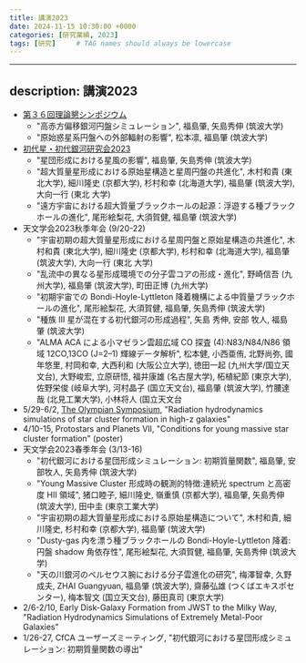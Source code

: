 ```yaml
---
title: 講演2023
date: 2024-11-15 10:30:00 +0000
categories: [研究業績, 2023]
tags: [研究]     # TAG names should always be lowercase
---
```


---
description: 講演2023
---

- [第３６回理論懇シンポジウム](https://sites.google.com/view/rironkon2023/)
  - "高赤方偏移銀河円盤シミュレーション", 福島肇, 矢島秀伸 (筑波大学)
  - "原始惑星系円盤への外部輻射の影響", 松本凛, 福島肇 (筑波大学)
- [初代星・初代銀河研究会2023](https://fukushimahj.github.io/FSFG2023/)
  - "星団形成における星風の影響", 福島肇, 矢島秀伸 (筑波大学)
  - "超大質量星形成における原始星構造と星周円盤の共進化", 木村和貴 (東北大学), 細川隆史 (京都大学), 杉村和幸 (北海道大学), 福島肇 (筑波大学), 大向一行 (東北
大学)
  - "遠方宇宙における超大質量ブラックホールの起源：浮遊する種ブラックホールの進化", 尾形絵梨花, 大須賀健, 福島肇 (筑波大学)
- 天文学会2023秋季年会 (9/20-22)
  - "宇宙初期の超大質量星形成における星周円盤と原始星構造の共進化", 木村和貴 (東北大学), 細川隆史 (京都大学), 杉村和幸 (北海道大学), 福島肇 (筑波大学), 大向一行 (東北
大学)
  - "乱流中の異なる星形成環境での分子雲コアの形成・進化", 野崎信吾 (九州大学), 福島肇 (筑波大学), 町田正博 (九州大学)
  - "初期宇宙での Bondi-Hoyle-Lyttleton 降着機構による中質量ブラックホールの進化", 尾形絵梨花, 大須賀健, 福島肇, 矢島秀伸 (筑波大学)
  - "種族 III 星が混在する初代銀河の形成過程", 矢島 秀伸, 安部 牧人, 福島 肇 (筑波大学)
  - "ALMA ACA による小マゼラン雲超広域 CO 探査 (4):N83/N84/N86 領域 12CO,13CO (J=2–1) 輝線データ解析", 松本健, 小西亜侑, 北野尚弥, 國年悠里, 村岡和幸, 大西利和 (大阪公立大学), 徳田一起 (九州大学/国立天文台), 大野峻宏, 立原研悟, 福井康雄 (名古屋大学), 柘植紀節 (東京大学), 佐野栄俊 (岐阜大学), 河村晶子 (国立天文台), 福島肇 (筑波大学), 竹腰達哉 (北見工業大学), 小林将人 (国立天文台
-  5/29-6/2, [The Olympian Symposium](https://olympiansymposium.org/), "Radiation hydrodynamics simulations of star cluster formation in high-z galaxies"
- 4/10-15, Protostars and Planets VII, "Conditions for young massive star cluster formation" (poster)
- 天文学会2023春季年会 (3/13-16)
  - "初代銀河における星団形成シミュレーション: 初期質量関数", 福島肇, 安部牧人, 矢島秀伸 (筑波大学)
  - "Young Massive Cluster 形成時の観測的特徴:連続光 spectrum と高密度 HII 領域", 猪口睦子, 細川隆史, 嶺重慎 (京都大学), 福島肇, 矢島秀伸 (筑波大学), 田中圭 (東京工業大学)
  - "宇宙初期の超大質量星形成における原始星構造について", 木村和貴, 細川隆史, 杉村和幸 (京都大学), 福島肇 (筑波大学)
  - "Dusty-gas 内を漂う種ブラックホールの Bondi-Hoyle-Lyttleton 降着:円盤 shadow 角依存性", 尾形絵梨花, 大須賀健, 福島肇, 矢島秀伸 (筑波大学)
  - "天の川銀河のペルセウス腕における分子雲進化の研究", 梅澤智幸, 久野成夫, ZHAI Guangyuan, 福島肇 (筑波大学), 齋藤弘雄 (つくばエキスポセンター),   梅本智文 (国立天文台), 藤田真司 (東京大学)
- 2/6-2/10, Early Disk-Galaxy Formation from JWST to the Milky Way, "Radiation Hydrodynamics Simulations of Extremely Metal-Poor Galaxies"
- 1/26-27, CfCA ユーザーズミーティング, "初代銀河における星団形成シミュレーション: 初期質量関数の導出"
